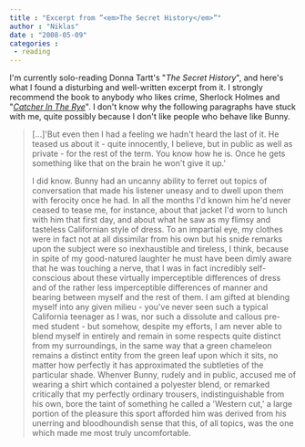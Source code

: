 ```yaml
---
title : "Excerpt from ”<em>The Secret History</em>”"
author : "Niklas"
date : "2008-05-09"
categories : 
 - reading
---
```


I'm currently solo-reading Donna Tartt's "_The Secret History_", and here's what I found a disturbing and well-written excerpt from it. I strongly recommend the book to anybody who likes crime, Sherlock Holmes and "_[Catcher In The Rye](http://en.wikipedia.org/wiki/The_Catcher_in_the_Rye)_". I don't know why the following paragraphs have stuck with me, quite possibly because I don't like people who behave like Bunny.

> \[...\]'But even then I had a feeling we hadn't heard the last of it. He teased us about it - quite innocently, I believe, but in public as well as private - for the rest of the term. You know how he is. Once he gets something like that on the brain he won't give it up.'
> 
> I did know. Bunny had an uncanny ability to ferret out topics of conversation that made his listener uneasy and to dwell upon them with ferocity once he had. In all the months I'd known him he'd never ceased to tease me, for instance, about that jacket I'd worn to lunch with him that first day, and about what he saw as my flimsy and tasteless Californian style of dress. To an impartial eye, my clothes were in fact not at all dissimilar from his own but his snide remarks upon the subject were so inexhaustible and tireless, I think, because in spite of my good-natured laughter he must have been dimly aware that he was touching a nerve, that I was in fact incredibly self-conscious about these virtually imperceptible differences of dress and of the rather less imperceptible differences of manner and bearing between myself and the rest of them. I am gifted at blending myself into any given milieu - you've never seen such a typical California teenager as I was, nor such a dissolute and callous pre-med student - but somehow, despite my efforts, I am never able to blend myself in entirely and remain in some respects quite distinct from my surroundings, in the same way that a green chameleon remains a distinct entity from the green leaf upon which it sits, no matter how perfectly it has approximated the subtleties of the particular shade. Whenver Bunny, rudely and in public, accused me of wearing a shirt which contained a polyester blend, or remarked critically that my perfectly ordinary trousers, indistinguishable from his own, bore the taint of something he called a 'Western cut,' a large portion of the pleasure this sport afforded him was derived from his unerring and bloodhoundish sense that this, of all topics, was the one which made me most truly uncomfortable.
